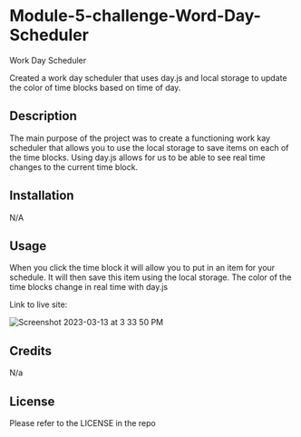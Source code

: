 # Module-5-challenge-Word-Day-Scheduler
Work Day Scheduler

Created a work day scheduler that uses day.js and local storage to update the color of time blocks based on time of day. 

## Description

The main purpose of the project was to create a functioning work kay scheduler that allows you to use the local storage to save items on each of the time blocks. Using day.js allows for us to be able to see real time changes to the current time block. 

## Installation

N/A

## Usage
When you click the time block it will allow you to put in an item for your schedule. It will then save this item using the local storage. The color of the time blocks change in real time with day.js 

Link to live site:



![Screenshot 2023-03-13 at 3 33 50 PM](https://user-images.githubusercontent.com/120674910/224825980-eee9951f-e42b-4b24-bc17-6d60c35bb4d1.png)

## Credits

N/a

## License

Please refer to the LICENSE in the repo
